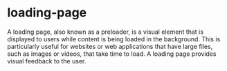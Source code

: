 # loading-page
A loading page, also known as a preloader, is a visual element that is displayed to users while content is being loaded in the background. This is particularly useful for websites or web applications that have large files, such as images or videos, that take time to load. A loading page provides visual feedback to the user.
